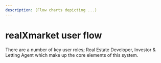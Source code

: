 ```yaml
---
description: (Flow charts depicting ...)
---
```


# realXmarket user flow

There are a number of key user roles; Real Estate Developer, Investor & Letting Agent which make up the core elements of this system.
